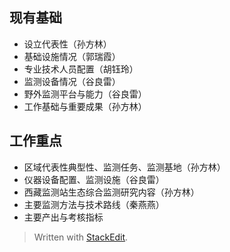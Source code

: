 
##  现有基础
- 设立代表性（孙方林）
- 基础设施情况（郭瑞霞）
- 专业技术人员配置（胡钰玲）
- 监测设备情况（谷良雷）
- 野外监测平台与能力（谷良雷）
- 工作基础与重要成果（孙方林）
## 工作重点
- 区域代表性典型性、监测任务、监测基地（孙方林）
- 仪器设备配置、监测设施（谷良雷）
- 西藏监测站生态综合监测研究内容（孙方林）
- 主要监测方法与技术路线（秦燕燕）
- 主要产出与考核指标



> Written with [StackEdit](https://stackedit.io/).
<!--stackedit_data:
eyJoaXN0b3J5IjpbNDA0NTU0Nzk3LDQ1NTUxOTk3Ml19
-->